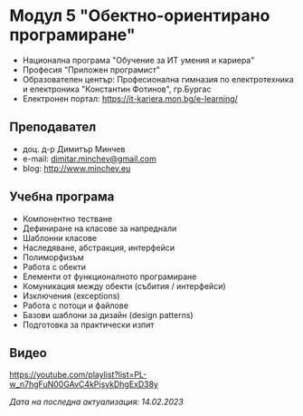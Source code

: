# Модул 5 "Обектно-ориентирано програмиране"
- Национална програма "Обучение за ИТ умения и кариера"
- Професия "Приложен програмист" 
- Образователен център: Професионална гимназия по електротехника и електроника "Константин Фотинов", гр.Бургас  
- Електронен портал: https://it-kariera.mon.bg/e-learning/

## Преподавател
- доц. д-р Димитър Минчев
- e-mail: dimitar.minchev@gmail.com 
- blog: http://www.minchev.eu

## Учебна програма
- Компонентно тестване
- Дефиниране на класове за напреднали
- Шаблонни класове
- Наследяване, абстракция, интерфейси	
- Полиморфизъм
- Работа с обекти
- Елементи от функционалното програмиране
- Комуникация между обекти (събития / интерфейси)
- Изключения (exceptions)	
- Работа с потоци и файлове
- Базови шаблони за дизайн (design patterns)	
- Подготовка за практически изпит 

## Видео
https://youtube.com/playlist?list=PL-w_n7hgFuN00GAvC4kPjsykDhgExD38y

_Дата на последна актуализация: 14.02.2023_